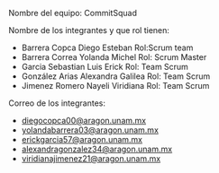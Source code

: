 Nombre del equipo: CommitSquad

Nombre de los integrantes y que rol tienen:
- Barrera Copca Diego Esteban Rol:Scrum team
- Barrera Correa Yolanda Michel   Rol: Scrum Master
- Garcia Sebastian Luis Erick Rol: Team Scrum
- González Arias Alexandra Galilea Rol: Team Scrum
- Jimenez Romero Nayeli Viridiana Rol: Team Scrum

  
Correo de los integrantes:
- diegocopca00@aragon.unam.mx
- yolandabarrera03@aragon.unam.mx
- erickgarcia57@aragon.unam.mx
- alexandragonzalez34@aragon.unam.mx
- viridianajimenez21@aragon.unam.mx
